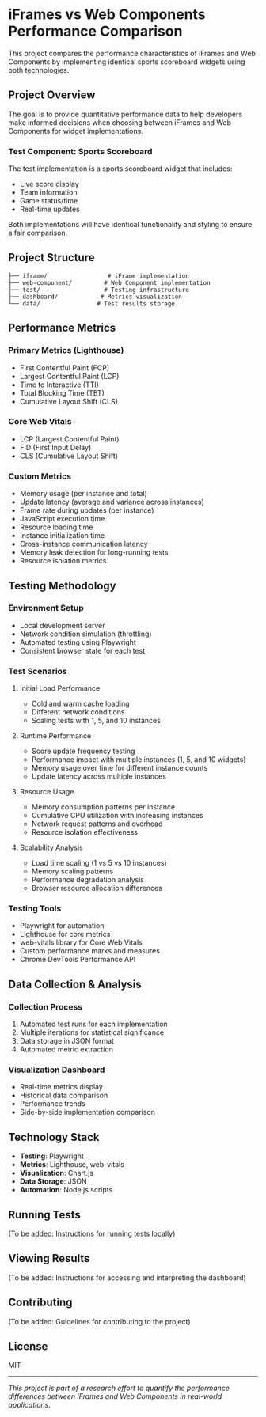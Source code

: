 # iFrames vs Web Components Performance Comparison

This project compares the performance characteristics of iFrames and Web Components by implementing identical sports scoreboard widgets using both technologies.

## Project Overview

The goal is to provide quantitative performance data to help developers make informed decisions when choosing between iFrames and Web Components for widget implementations.

### Test Component: Sports Scoreboard

The test implementation is a sports scoreboard widget that includes:
- Live score display
- Team information
- Game status/time
- Real-time updates

Both implementations will have identical functionality and styling to ensure a fair comparison.

## Project Structure

```
├── iframe/                 # iFrame implementation
├── web-component/         # Web Component implementation
├── test/                  # Testing infrastructure
├── dashboard/            # Metrics visualization
└── data/                # Test results storage
```

## Performance Metrics

### Primary Metrics (Lighthouse)
- First Contentful Paint (FCP)
- Largest Contentful Paint (LCP)
- Time to Interactive (TTI)
- Total Blocking Time (TBT)
- Cumulative Layout Shift (CLS)

### Core Web Vitals
- LCP (Largest Contentful Paint)
- FID (First Input Delay)
- CLS (Cumulative Layout Shift)

### Custom Metrics
- Memory usage (per instance and total)
- Update latency (average and variance across instances)
- Frame rate during updates (per instance)
- JavaScript execution time
- Resource loading time
- Instance initialization time
- Cross-instance communication latency
- Memory leak detection for long-running tests
- Resource isolation metrics

## Testing Methodology

### Environment Setup
- Local development server
- Network condition simulation (throttling)
- Automated testing using Playwright
- Consistent browser state for each test

### Test Scenarios
1. Initial Load Performance
   - Cold and warm cache loading
   - Different network conditions
   - Scaling tests with 1, 5, and 10 instances
   
2. Runtime Performance
   - Score update frequency testing
   - Performance impact with multiple instances (1, 5, and 10 widgets)
   - Memory usage over time for different instance counts
   - Update latency across multiple instances
   
3. Resource Usage
   - Memory consumption patterns per instance
   - Cumulative CPU utilization with increasing instances
   - Network request patterns and overhead
   - Resource isolation effectiveness
   
4. Scalability Analysis
   - Load time scaling (1 vs 5 vs 10 instances)
   - Memory scaling patterns
   - Performance degradation analysis
   - Browser resource allocation differences

### Testing Tools
- Playwright for automation
- Lighthouse for core metrics
- web-vitals library for Core Web Vitals
- Custom performance marks and measures
- Chrome DevTools Performance API

## Data Collection & Analysis

### Collection Process
1. Automated test runs for each implementation
2. Multiple iterations for statistical significance
3. Data storage in JSON format
4. Automated metric extraction

### Visualization Dashboard
- Real-time metrics display
- Historical data comparison
- Performance trends
- Side-by-side implementation comparison

## Technology Stack

- **Testing**: Playwright
- **Metrics**: Lighthouse, web-vitals
- **Visualization**: Chart.js
- **Data Storage**: JSON
- **Automation**: Node.js scripts

## Running Tests

(To be added: Instructions for running tests locally)

## Viewing Results

(To be added: Instructions for accessing and interpreting the dashboard)

## Contributing

(To be added: Guidelines for contributing to the project)

## License

MIT

---
*This project is part of a research effort to quantify the performance differences between iFrames and Web Components in real-world applications.*